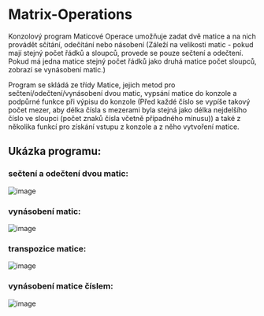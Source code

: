 # Matrix-Operations
Konzolový program Maticové Operace umožňuje zadat dvě matice a na nich provádět sčítání, odečítání nebo násobení (Záleží na velikosti matic - pokud mají stejný počet řádků a sloupců, provede se pouze sečtení a odečtení. Pokud má jedna matice stejný počet řádků jako druhá matice počet sloupců, zobrazí se vynásobení matic.)

Program se skládá ze třídy Matice, jejich metod pro sečtení/odečtení/vynásobení dvou matic, vypsání matice do konzole a podpůrné funkce při výpisu do konzole (Před každé číslo se vypíše takový počet mezer, aby délka čísla s mezerami byla stejná jako délka nejdelšího číslo ve sloupci (počet znaků čísla včetně případného mínusu)) a také z několika funkcí pro získání vstupu z konzole a z něho vytvoření matice.

## Ukázka programu:

### sečtení a odečtení dvou matic:

![image](https://user-images.githubusercontent.com/108635114/184516544-fb9ad3d4-eb49-478b-95ca-b4c757a46e63.png)

### vynásobení matic:

![image](https://user-images.githubusercontent.com/108635114/184351064-5056a10d-dce9-484e-ab90-959399912c8d.png)

### transpozice matice:

![image](https://user-images.githubusercontent.com/108635114/184348093-15f7b948-64f6-4d85-b950-907e66f79280.png)

### vynásobení matice číslem:

![image](https://user-images.githubusercontent.com/108635114/184453003-143804bf-8fb5-4408-9443-8b6851cf295b.png)
